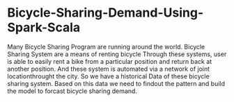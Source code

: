 # Bicycle-Sharing-Demand-Using-Spark-Scala

Many Bicycle Sharing Program are running around the world. Bicycle Sharing System are a means of renting bicycle Through these systems, user is able to easily rent a bike from a particular position and return back at another position. And these system is automated via a network of joint locationthrought the city.
So we have a historical Data of these bicycle sharing system. Based on this data we need  to findout the pattern and build the model to forcast bicycle sharing demand.
